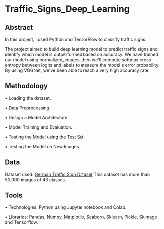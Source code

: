 # Traffic_Signs_Deep_Learning
## Abstract
In this project, i used Python and TensorFlow to classify traffic signs.


The project aimed to build deep learning model to predict traffic signs and identify which model is outperformed based on accuracy. We have trained our model using normalized_images, then we'll compute softmax cross entropy between logits and labels to measure the model's error probability. By using VGGNet, we've been able to reach a very high accuracy rate.

## Methodology
 • Loading the dataset.

 • Data Preprocessing.

 • Design a Model Architecture.

 • Model Training and Evaluation.

 • Testing the Model using the Test Set.

 • Testing the Model on New Images.
  
 ## Data 
 Dataset used: [German Traffic Sign Dataset](http://benchmark.ini.rub.de/?section=gtsrb&subsection=dataset) This dataset has more than 50,000 images of 43 classes.

## Tools
• Technologies: Python using Jupyter notebook and Colab.

• Libraries: Pandas, Numpy, Matplotlib, Seaborn, Sklearn, Pickle, Skimage and Tensorflow.

